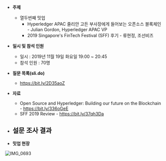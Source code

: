 - **주제**
  
  - 열두번째 밋업
    - Hyperledger APAC 줄리안 고든 부사장에게 들어보는 오픈소스 블록체인 - Julian Gordon, Hyperledger APAC VP
    - 2019 Singapore's FinTech Festival (SFF) 후기 - 류현정, 조선비즈
- **일시 및 참석 인원**
  - 일시 : 2019년 11월 19일 화요일 19:00 ~ 20:45
  - 참석 인원 : 70명
- **질문 목록(sli.do)**
  - https://bit.ly/2D35aoZ
- **자료**
  - Open Source and Hyperledger: Building our future on the Blockchain - https://bit.ly/336oGeE
  - SFF 2019 Review - https://bit.ly/37qh3Da
- **설문 조사 결과**
  - 
- **밋업 현장**

![IMG_0693](https://raw.githubusercontent.com/hlkug/meetup/master/201911/images/meetup.jpg)

